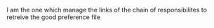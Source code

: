 I am the one which manage the links of the chain of responsibilites to retreive the good preference file